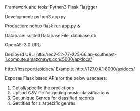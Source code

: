 Framework and tools: 
Python3
Flask
Flasgger

Development: python3 app.py

Production: nohup flask run app.py &

Database: sqlite3
Database File: database.db 

OpenAPI 3.0 URL: 

Deployed URL: http://ec2-52-77-225-66.ap-southeast-1.compute.amazonaws.com:5000/apidocs/


http://host:port/apidocs/
Example: http://127.0.0.1:8000/apidocs/

Exposes Flask based APIs for the below usecases:

1. Get all/specific the predictions 
2. Upload CSV file for getting music classifications
3. Get unique Genres for classified records
4. Get titles for all/specific genres